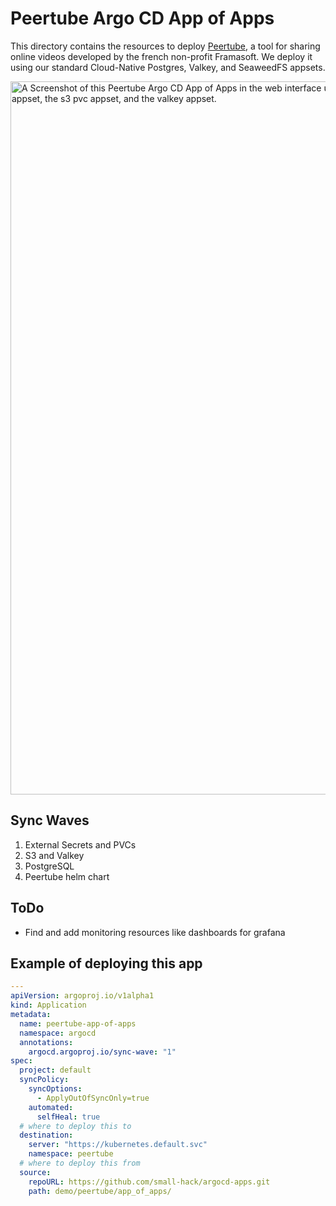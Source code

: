 # Peertube Argo CD App of Apps

This directory contains the resources to deploy [Peertube](https://joinpeertube.org/en_US), a tool for sharing online videos developed by the french non-profit Framasoft.
We deploy it using our standard Cloud-Native Postgres, Valkey, and SeaweedFS appsets.

<img width="1141" alt="A Screenshot of this Peertube Argo CD App of Apps in the web interface using tree mode. You can see the main peertube appset, the postgresql app set, the s3 provider appset, the s3 pvc appset, and the valkey appset." src="https://github.com/user-attachments/assets/2c501b40-08b6-4267-9c20-c4f09909da90" />

## Sync Waves

1. External Secrets and PVCs
2. S3 and Valkey
3. PostgreSQL
4. Peertube helm chart

## ToDo

- Find and add monitoring resources like dashboards for grafana

## Example of deploying this app

```yaml
---
apiVersion: argoproj.io/v1alpha1
kind: Application
metadata:
  name: peertube-app-of-apps
  namespace: argocd
  annotations:
    argocd.argoproj.io/sync-wave: "1"
spec:
  project: default
  syncPolicy:
    syncOptions:
      - ApplyOutOfSyncOnly=true
    automated:
      selfHeal: true
  # where to deploy this to
  destination:
    server: "https://kubernetes.default.svc"
    namespace: peertube
  # where to deploy this from
  source:
    repoURL: https://github.com/small-hack/argocd-apps.git
    path: demo/peertube/app_of_apps/
```
